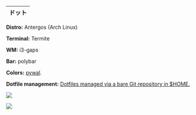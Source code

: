 ドット | 
------------|

**Distro:** Antergos (Arch Linux)

**Terminal:** Termite

**WM:** i3-gaps

**Bar:** polybar

**Colors:** [pywal](https://github.com/dylanaraps/pywal/).

**Dotfile management:** [Dotfiles managed via a bare Git repository in $HOME.](https://developer.atlassian.com/blog/2016/02/best-way-to-store-dotfiles-git-bare-repo/)

![](https://i.imgur.com/MJKll9m.png)

![](https://i.imgur.com/Nsi5sgz.png)
